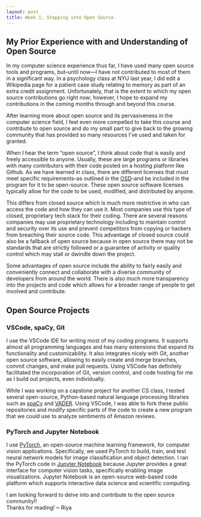 ```yaml
---
layout: post
title: Week 1, Stepping into Open Source
---
```


## My Prior Experience with and Understanding of Open Source
In my computer science experience thus far, I have used many open source tools and programs, but–until now—I have not contributed to most of them in a significant way. In a psychology class at NYU last year, I did edit a Wikipedia page for a patient case study relating to memory as part of an extra credit assignment. Unfortunately, that is the extent to which my open source contributions go right now; however, I hope to expand my contributions in the coming months through and beyond this course. 

After learning more about open source and its pervasiveness in the computer science field, I feel even more compelled to take this course and contribute to open source and do my small part to give back to the growing community that has provided so many resources I've used and taken for granted. 

When I hear the term “open source”, I think about code that is easily and freely accessible to anyone. Usually, these are large programs or libraries with many contributors with their code posted on a hosting platform like Github. As we have learned in class, there are different licenses that must meet specific requirements–as outlined in the [OSD](opensource.org/osd)–and be included in the program for it to be open-source. These open source software licenses typically allow for the code to be used, modified, and distributed by anyone. 

This differs from closed source which is much more restrictive in who can access the code and how they can use it. Most companies use this type of closed, proprietary tech stack for their coding. There are several reasons companies may use proprietary technology including to maintain control and security over its use and prevent competitors from copying or hackers from breaching their source code. This advantage of closed source could also be a fallback of open source because in open source there may not be standards that are strictly followed or a guarantee of activity or quality control which may stall or dwindle down the project. 

Some advantages of open source include the ability to fairly easily and conveniently connect and collaborate with a diverse community of developers from around the world. There is also much more transparency into the projects and code which allows for a broader range of people to get involved and contribute. 

## Open Source Projects 
### VSCode, spaCy, Git 
I use the VSCode IDE for writing most of my coding programs. It supports almost all programming languages and has many extensions that expand its functionality and customizability. It also integrates nicely with Git, another open source software, allowing to easily create and merge branches, commit changes, and make pull requests. Using VSCode has definitely facilitated the incorporation of Git, version control, and code hosting for me as I build out projects, even individually.

While I was working on a capstone project for another CS class, I tested several open-source, Python-based natural language processing libraries such as [spaCy](https://github.com/explosion/spaCy) and [VADER](https://www.nltk.org/_modules/nltk/sentiment/vader.html). Using VSCode, I was able to fork these public repositories and modify specific parts of the code to create a new program that we could use to analyze sentiments of Amazon reviews. 

### PyTorch and Jupyter Notebook 
I use [PyTorch](https://github.com/pytorch), an open-source machine learning framework, for computer vision applications. Specifically, we used PyTorch to build, train, and test neural network models for image classification and object detection. I ran the PyTorch code in [Jupyter Notebook](https://jupyter.org/about) because Jupyter provides a great interface for computer vision tasks, specifically enabling image visualizations. Jupyter Notebook is an open-source web-based code platform which supports interactive data science and scientific computing. 

I am looking forward to delve into and contribute to the open source community!!  
Thanks for reading! 
~ Riya 
